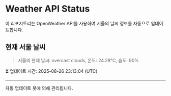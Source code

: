 
# Weather API Status

이 리포지토리는 OpenWeather API를 사용하여 서울의 날씨 정보를 자동으로 업데이트합니다.

## 현재 서울 날씨
> 서울의 현재 날씨: overcast clouds, 온도: 24.28°C, 습도: 90%

⏳ 업데이트 시간: 2025-08-26 23:13:04 (UTC)

---
자동 업데이트 봇에 의해 관리됩니다.
